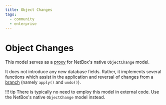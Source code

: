```yaml
---
title: Object Changes
tags:
  - community
  - enterprise
---
```


# Object Changes

This model serves as a [proxy](https://docs.djangoproject.com/en/stable/topics/db/models/#proxy-models) for NetBox's native `ObjectChange` model.

It does not introduce any new database fields. Rather, it implements several functions which assist in the application and reversal of changes from a [branch](./branch.md) (namely `apply()` and `undo()`).

!!! tip
    There is typically no need to employ this model in external code. Use the NetBox's native `ObjectChange` model instead.

